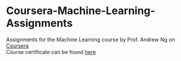 # Coursera-Machine-Learning-Assignments
Assignments for the Machine Learning course by Prof. Andrew Ng on [Coursera](https://www.coursera.org/learn/machine-learning)  
Course certificate can be found [here](https://www.coursera.org/account/accomplishments/verify/ES2H77HTYAUY)
